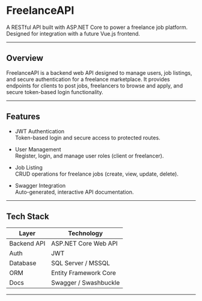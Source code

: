# FreelanceAPI

A RESTful API built with ASP.NET Core to power a freelance job platform.  
Designed for integration with a future Vue.js frontend.

---

## Overview

FreelanceAPI is a backend web API designed to manage users, job listings, and secure authentication for a freelance marketplace. It provides endpoints for clients to post jobs, freelancers to browse and apply, and secure token-based login functionality.

---

## Features

- JWT Authentication  
  Token-based login and secure access to protected routes.

- User Management  
  Register, login, and manage user roles (client or freelancer).

- Job Listing  
  CRUD operations for freelance jobs (create, view, update, delete).

- Swagger Integration  
  Auto-generated, interactive API documentation.

---

## Tech Stack

| Layer        | Technology             |
|--------------|------------------------|
| Backend API  | ASP.NET Core Web API   |
| Auth         | JWT                    |
| Database     | SQL Server / MSSQL     |
| ORM          | Entity Framework Core  |
| Docs         | Swagger / Swashbuckle  |

---
